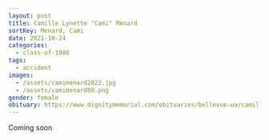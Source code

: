 ```yaml
---
layout: post
title: Camille Lynette "Cami" Menard
sortKey: Menard, Cami
date: 2021-10-24
categories:
  - class-of-1980
tags:
  - accident
images:
  - /assets/camimenard2022.jpg
  - /assets/camimenard80.png
gender: female
obituary: https://www.dignitymemorial.com/obituaries/bellevue-wa/camille-martlin-10423191
---
```

Coming soon